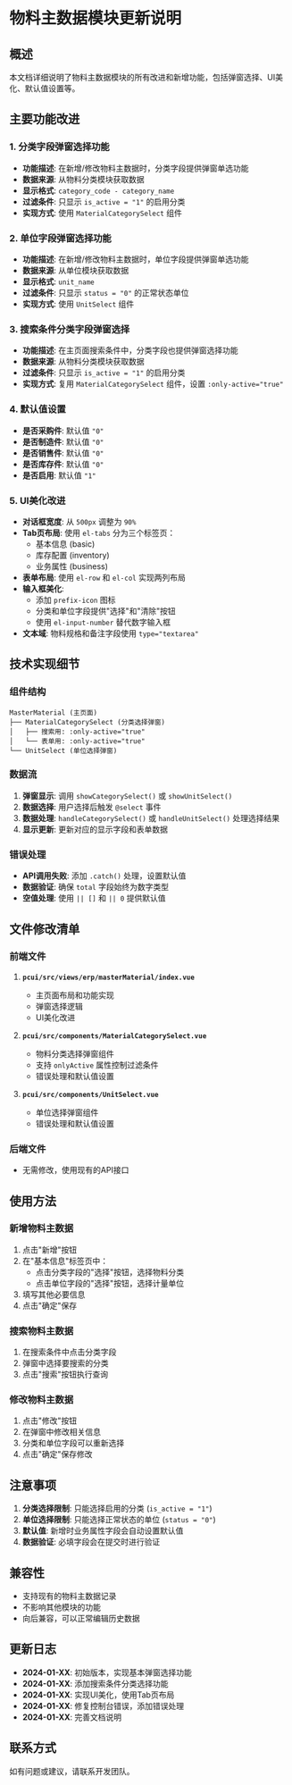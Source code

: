 # 物料主数据模块更新说明

## 概述
本文档详细说明了物料主数据模块的所有改进和新增功能，包括弹窗选择、UI美化、默认值设置等。

## 主要功能改进

### 1. 分类字段弹窗选择功能
- **功能描述**: 在新增/修改物料主数据时，分类字段提供弹窗单选功能
- **数据来源**: 从物料分类模块获取数据
- **显示格式**: `category_code - category_name`
- **过滤条件**: 只显示 `is_active = "1"` 的启用分类
- **实现方式**: 使用 `MaterialCategorySelect` 组件

### 2. 单位字段弹窗选择功能
- **功能描述**: 在新增/修改物料主数据时，单位字段提供弹窗单选功能
- **数据来源**: 从单位模块获取数据
- **显示格式**: `unit_name`
- **过滤条件**: 只显示 `status = "0"` 的正常状态单位
- **实现方式**: 使用 `UnitSelect` 组件

### 3. 搜索条件分类字段弹窗选择
- **功能描述**: 在主页面搜索条件中，分类字段也提供弹窗选择功能
- **数据来源**: 从物料分类模块获取数据
- **过滤条件**: 只显示 `is_active = "1"` 的启用分类
- **实现方式**: 复用 `MaterialCategorySelect` 组件，设置 `:only-active="true"`

### 4. 默认值设置
- **是否采购件**: 默认值 `"0"`
- **是否制造件**: 默认值 `"0"`
- **是否销售件**: 默认值 `"0"`
- **是否库存件**: 默认值 `"0"`
- **是否启用**: 默认值 `"1"`

### 5. UI美化改进
- **对话框宽度**: 从 `500px` 调整为 `90%`
- **Tab页布局**: 使用 `el-tabs` 分为三个标签页：
  - 基本信息 (basic)
  - 库存配置 (inventory)
  - 业务属性 (business)
- **表单布局**: 使用 `el-row` 和 `el-col` 实现两列布局
- **输入框美化**: 
  - 添加 `prefix-icon` 图标
  - 分类和单位字段提供"选择"和"清除"按钮
  - 使用 `el-input-number` 替代数字输入框
- **文本域**: 物料规格和备注字段使用 `type="textarea"`

## 技术实现细节

### 组件结构
```
MasterMaterial (主页面)
├── MaterialCategorySelect (分类选择弹窗)
│   ├── 搜索用: :only-active="true"
│   └── 表单用: :only-active="true"
└── UnitSelect (单位选择弹窗)
```

### 数据流
1. **弹窗显示**: 调用 `showCategorySelect()` 或 `showUnitSelect()`
2. **数据选择**: 用户选择后触发 `@select` 事件
3. **数据处理**: `handleCategorySelect()` 或 `handleUnitSelect()` 处理选择结果
4. **显示更新**: 更新对应的显示字段和表单数据

### 错误处理
- **API调用失败**: 添加 `.catch()` 处理，设置默认值
- **数据验证**: 确保 `total` 字段始终为数字类型
- **空值处理**: 使用 `|| []` 和 `|| 0` 提供默认值

## 文件修改清单

### 前端文件
1. **`pcui/src/views/erp/masterMaterial/index.vue`**
   - 主页面布局和功能实现
   - 弹窗选择逻辑
   - UI美化改进

2. **`pcui/src/components/MaterialCategorySelect.vue`**
   - 物料分类选择弹窗组件
   - 支持 `onlyActive` 属性控制过滤条件
   - 错误处理和默认值设置

3. **`pcui/src/components/UnitSelect.vue`**
   - 单位选择弹窗组件
   - 错误处理和默认值设置

### 后端文件
- 无需修改，使用现有的API接口

## 使用方法

### 新增物料主数据
1. 点击"新增"按钮
2. 在"基本信息"标签页中：
   - 点击分类字段的"选择"按钮，选择物料分类
   - 点击单位字段的"选择"按钮，选择计量单位
3. 填写其他必要信息
4. 点击"确定"保存

### 搜索物料主数据
1. 在搜索条件中点击分类字段
2. 弹窗中选择要搜索的分类
3. 点击"搜索"按钮执行查询

### 修改物料主数据
1. 点击"修改"按钮
2. 在弹窗中修改相关信息
3. 分类和单位字段可以重新选择
4. 点击"确定"保存修改

## 注意事项

1. **分类选择限制**: 只能选择启用的分类 (`is_active = "1"`)
2. **单位选择限制**: 只能选择正常状态的单位 (`status = "0"`)
3. **默认值**: 新增时业务属性字段会自动设置默认值
4. **数据验证**: 必填字段会在提交时进行验证

## 兼容性

- 支持现有的物料主数据记录
- 不影响其他模块的功能
- 向后兼容，可以正常编辑历史数据

## 更新日志

- **2024-01-XX**: 初始版本，实现基本弹窗选择功能
- **2024-01-XX**: 添加搜索条件分类选择功能
- **2024-01-XX**: 实现UI美化，使用Tab页布局
- **2024-01-XX**: 修复控制台错误，添加错误处理
- **2024-01-XX**: 完善文档说明

## 联系方式

如有问题或建议，请联系开发团队。
